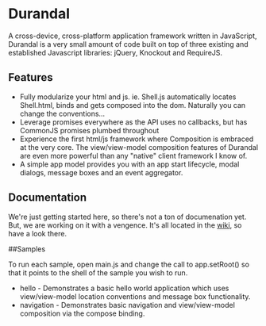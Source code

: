 # Durandal

A cross-device, cross-platform application framework written in JavaScript, Durandal is a very small amount of code built on top of three existing and established Javascript libraries: jQuery, Knockout and RequireJS. 

## Features

* Fully modularize your html and js. ie. Shell.js automatically locates Shell.html, binds and gets composed into the dom. Naturally you can change the conventions…
* Leverage promises everywhere as the API uses no callbacks, but has CommonJS promises plumbed throughout
* Experience the first html/js framework where Composition is embraced at the very core. The view/view-model composition features of Durandal are even more powerful than any "native" client framework I know of.
* A simple app model provides you with an app start lifecycle, modal dialogs, message boxes and an event aggregator.

## Documentation

We're just getting started here, so there's not a ton of documenation yet. But, we are working on it with a vengence. It's all located in the [wiki](https://github.com/EisenbergEffect/Durandal/wiki), so have a look there.

##Samples

To run each sample, open main.js and change the call to app.setRoot() so that it points to the shell of the sample you wish to run.

* hello - Demonstrates a basic hello world application which uses view/view-model location conventions and message box functionality.
* navigation - Demonstrates basic navigation and view/view-model composition via the compose binding.